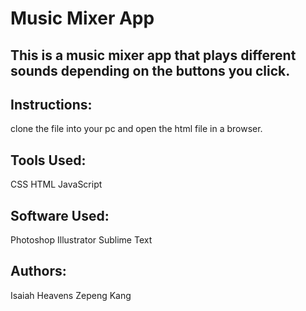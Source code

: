 # Music Mixer App

## This is a music mixer app that plays different sounds depending on the buttons you click.

## Instructions: 
clone the file into your pc and open the html file in a browser.

## Tools Used:
CSS
HTML
JavaScript

## Software Used:
Photoshop
Illustrator
Sublime Text

## Authors:
Isaiah Heavens
Zepeng Kang
